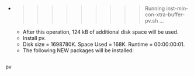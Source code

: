 * >>>>>>>>> Running inst-min-con-xtra-buffer-pv.sh ...
  * After this operation, 124 kB of additional disk space will be used.
  * Install pv.
  * Disk size = 1698780K. Space Used = 168K. Runtime = 00:00:00:01.
  * The following NEW packages will be installed:
  ```bash
pv
  ```

